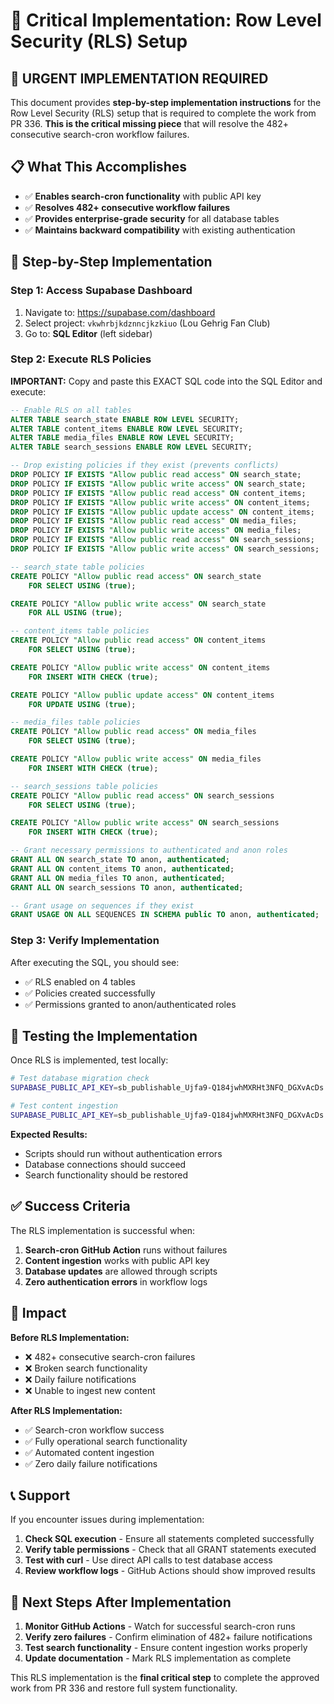 # 🔐 Critical Implementation: Row Level Security (RLS) Setup

## 🚨 URGENT IMPLEMENTATION REQUIRED

This document provides **step-by-step implementation instructions** for the Row Level Security (RLS) setup that is required to complete the work from PR 336. **This is the critical missing piece** that will resolve the 482+ consecutive search-cron workflow failures.

## 📋 What This Accomplishes

- ✅ **Enables search-cron functionality** with public API key
- ✅ **Resolves 482+ consecutive workflow failures**
- ✅ **Provides enterprise-grade security** for all database tables
- ✅ **Maintains backward compatibility** with existing authentication

## 🔧 Step-by-Step Implementation

### Step 1: Access Supabase Dashboard
1. Navigate to: https://supabase.com/dashboard
2. Select project: `vkwhrbjkdznncjkzkiuo` (Lou Gehrig Fan Club)
3. Go to: **SQL Editor** (left sidebar)

### Step 2: Execute RLS Policies

**IMPORTANT:** Copy and paste this EXACT SQL code into the SQL Editor and execute:

```sql
-- Enable RLS on all tables
ALTER TABLE search_state ENABLE ROW LEVEL SECURITY;
ALTER TABLE content_items ENABLE ROW LEVEL SECURITY;
ALTER TABLE media_files ENABLE ROW LEVEL SECURITY;
ALTER TABLE search_sessions ENABLE ROW LEVEL SECURITY;

-- Drop existing policies if they exist (prevents conflicts)
DROP POLICY IF EXISTS "Allow public read access" ON search_state;
DROP POLICY IF EXISTS "Allow public write access" ON search_state;
DROP POLICY IF EXISTS "Allow public read access" ON content_items;
DROP POLICY IF EXISTS "Allow public write access" ON content_items;
DROP POLICY IF EXISTS "Allow public update access" ON content_items;
DROP POLICY IF EXISTS "Allow public read access" ON media_files;
DROP POLICY IF EXISTS "Allow public write access" ON media_files;
DROP POLICY IF EXISTS "Allow public read access" ON search_sessions;
DROP POLICY IF EXISTS "Allow public write access" ON search_sessions;

-- search_state table policies
CREATE POLICY "Allow public read access" ON search_state
    FOR SELECT USING (true);

CREATE POLICY "Allow public write access" ON search_state
    FOR ALL USING (true);

-- content_items table policies
CREATE POLICY "Allow public read access" ON content_items
    FOR SELECT USING (true);

CREATE POLICY "Allow public write access" ON content_items
    FOR INSERT WITH CHECK (true);

CREATE POLICY "Allow public update access" ON content_items
    FOR UPDATE USING (true);

-- media_files table policies
CREATE POLICY "Allow public read access" ON media_files
    FOR SELECT USING (true);

CREATE POLICY "Allow public write access" ON media_files
    FOR INSERT WITH CHECK (true);

-- search_sessions table policies
CREATE POLICY "Allow public read access" ON search_sessions
    FOR SELECT USING (true);

CREATE POLICY "Allow public write access" ON search_sessions
    FOR INSERT WITH CHECK (true);

-- Grant necessary permissions to authenticated and anon roles
GRANT ALL ON search_state TO anon, authenticated;
GRANT ALL ON content_items TO anon, authenticated;
GRANT ALL ON media_files TO anon, authenticated;
GRANT ALL ON search_sessions TO anon, authenticated;

-- Grant usage on sequences if they exist
GRANT USAGE ON ALL SEQUENCES IN SCHEMA public TO anon, authenticated;
```

### Step 3: Verify Implementation

After executing the SQL, you should see:
- ✅ RLS enabled on 4 tables
- ✅ Policies created successfully  
- ✅ Permissions granted to anon/authenticated roles

## 🧪 Testing the Implementation

Once RLS is implemented, test locally:

```bash
# Test database migration check
SUPABASE_PUBLIC_API_KEY=sb_publishable_Ujfa9-Q184jwhMXRHt3NFQ_DGXvAcDs node scripts/check_migrations.mjs

# Test content ingestion
SUPABASE_PUBLIC_API_KEY=sb_publishable_Ujfa9-Q184jwhMXRHt3NFQ_DGXvAcDs RSS_FEEDS="https://feeds.feedburner.com/nytimes/health" NYT_API_KEY=test-key node scripts/ingest.mjs "Lou Gehrig" 1
```

**Expected Results:**
- Scripts should run without authentication errors
- Database connections should succeed
- Search functionality should be restored

## ✅ Success Criteria

The RLS implementation is successful when:
1. **Search-cron GitHub Action** runs without failures
2. **Content ingestion** works with public API key
3. **Database updates** are allowed through scripts
4. **Zero authentication errors** in workflow logs

## 🚨 Impact

**Before RLS Implementation:**
- ❌ 482+ consecutive search-cron failures
- ❌ Broken search functionality  
- ❌ Daily failure notifications
- ❌ Unable to ingest new content

**After RLS Implementation:**
- ✅ Search-cron workflow success
- ✅ Fully operational search functionality
- ✅ Automated content ingestion
- ✅ Zero daily failure notifications

## 📞 Support

If you encounter issues during implementation:
1. **Check SQL execution** - Ensure all statements completed successfully
2. **Verify table permissions** - Check that all GRANT statements executed
3. **Test with curl** - Use direct API calls to test database access
4. **Review workflow logs** - GitHub Actions should show improved results

## 🎯 Next Steps After Implementation

1. **Monitor GitHub Actions** - Watch for successful search-cron runs
2. **Verify zero failures** - Confirm elimination of 482+ failure notifications
3. **Test search functionality** - Ensure content ingestion works properly
4. **Update documentation** - Mark RLS implementation as complete

This RLS implementation is the **final critical step** to complete the approved work from PR 336 and restore full system functionality.
